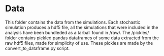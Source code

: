 # Data

This folder contains the data from the simulations. Each stochastic simulation produces a hdf5 file, all the simulations that were included in the analysis have been bundleded as a tarball found in /raw/. The /pickles/ folder contains pickled pandas dataframes of some data extracted from the raw hdf5 files, made for simplicity of use. These pickles are made by the convert_to_dataframe.py script.
